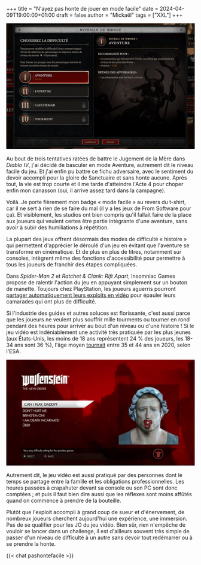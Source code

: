 +++
title = "N'ayez pas honte de jouer en mode facile"
date = 2024-04-09T19:00:00+01:00
draft = false
author = "Mickaël"
tags = ["XXL"]
+++ 

![Les différents niveaux de difficulté dans Diablo IV](Diablo4.jpg "Et pourquoi pas une petite aventure ?") 

Au bout de trois tentatives ratées de battre le Jugement de la Mère dans *Diablo IV*, j'ai décidé de basculer en mode Aventure, autrement dit le niveau facile du jeu. Et j'ai enfin pu battre ce fichu adversaire, avec le sentiment du devoir accompli pour la gloire de Sanctuaire et sans honte aucune. Après tout, la vie est trop courte et il me tarde d'atteindre l'Acte 4 pour choper enfin mon canasson (oui, il arrive assez tard dans la campagne).

Voilà. Je porte fièrement mon badge « mode facile » au revers du t-shirt, car il ne sert à rien de se faire du mal (il y a les jeux de From Software pour ça). Et visiblement, les studios ont bien compris qu'il fallait faire de la place aux joueurs qui veulent certes être partie intégrante d'une aventure, sans avoir à subir des humiliations à répétition.

La plupart des jeux offrent désormais des modes de difficulté « histoire » qui permettent d'apprécier le déroulé d'un jeu en évitant que l'aventure se transforme en cinématique. Et de plus en plus de titres, notamment sur consoles, intègrent même des fonctions d'accessibilité pour permettre à tous les joueurs de franchir des étapes compliquées. 

Dans *Spider-Man 2* et *Ratchet & Clank: Rift Apart*, Insomniac Games propose de ralentir l'action du jeu en appuyant simplement sur un bouton de manette. Toujours chez PlayStation, les joueurs aguerris pourront [partager automatiquement leurs exploits en vidéo](https://nostick.fr/articles/2024/mars/2603_aideps5/) pour épauler leurs camarades qui ont plus de difficulté.

Si l'industrie des guides et autres soluces est florissante, c'est aussi parce que les joueurs ne veulent plus souffrir mille tourments ou tourner en rond pendant des heures pour arriver au bout d'un niveau ou d'une histoire ! Si le jeu vidéo est indéniablement une activité très pratiquée par les plus jeunes (aux États-Unis, les moins de 18 ans représentent 24 % des joueurs, les 18-34 ans sont 36 %), l'âge moyen [tournait](https://venturebeat.com/business/esa-ceo-64-of-u-s-adults-are-gamers-46-of-players-are-women-older-people-are-playing-more/) entre 35 et 44 ans en 2020, selon l'ESA.

![Les différents niveaux de difficulté dans Wolfenstein](wolf.jpg "Évidemment, ça se moque.") 

Autrement dit, le jeu vidéo est aussi pratiqué par des personnes dont le temps se partage entre la famille et les obligations professionnelles. Les heures passées à crapahuter devant sa console ou son PC sont donc comptées ; et puis il faut bien dire aussi que les réflexes sont moins affûtés quand on commence à prendre de la bouteille.

Plutôt que l'exploit accompli à grand coup de sueur et d'énervement, de nombreux joueurs cherchent aujourd'hui une expérience, une immersion. Pas de se qualifier pour les JO du jeu vidéo. Bien sûr, rien n'empêche de vouloir se lancer dans un challenge, il est d'ailleurs souvent très simple de passer d'un niveau de difficulté à un autre sans devoir tout redémarrer ou à se prendre la honte.

{{< chat pashontefacile >}}